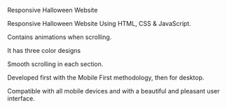Responsive Halloween Website 

Responsive Halloween Website Using HTML, CSS & JavaScript.

Contains animations when scrolling.

It has three color designs 

Smooth scrolling in each section.

Developed first with the Mobile First methodology, then for desktop.

Compatible with all mobile devices and with a beautiful and pleasant user interface.
